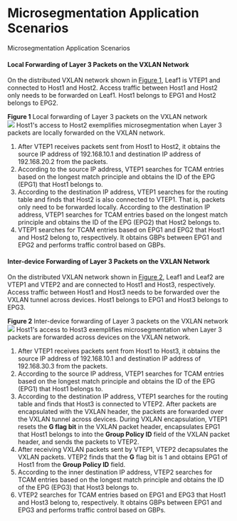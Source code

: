 Microsegmentation Application Scenarios
=======================================

Microsegmentation Application Scenarios

#### Local Forwarding of Layer 3 Packets on the VXLAN Network

On the distributed VXLAN network shown in [Figure 1](#EN-US_CONCEPT_0000001563994777__fig16392644171811), Leaf1 is VTEP1 and connected to Host1 and Host2. Access traffic between Host1 and Host2 only needs to be forwarded on Leaf1. Host1 belongs to EPG1 and Host2 belongs to EPG2.

**Figure 1** Local forwarding of Layer 3 packets on the VXLAN network  
![](figure/en-us_image_0000001563994789.png)
Host1's access to Host2 exemplifies microsegmentation when Layer 3 packets are locally forwarded on the VXLAN network.

1. After VTEP1 receives packets sent from Host1 to Host2, it obtains the source IP address of 192.168.10.1 and destination IP address of 192.168.20.2 from the packets.
2. According to the source IP address, VTEP1 searches for TCAM entries based on the longest match principle and obtains the ID of the EPG (EPG1) that Host1 belongs to.
3. According to the destination IP address, VTEP1 searches for the routing table and finds that Host2 is also connected to VTEP1. That is, packets only need to be forwarded locally. According to the destination IP address, VTEP1 searches for TCAM entries based on the longest match principle and obtains the ID of the EPG (EPG2) that Host2 belongs to.
4. VTEP1 searches for TCAM entries based on EPG1 and EPG2 that Host1 and Host2 belong to, respectively. It obtains GBPs between EPG1 and EPG2 and performs traffic control based on GBPs.


#### Inter-device Forwarding of Layer 3 Packets on the VXLAN Network

On the distributed VXLAN network shown in [Figure 2](#EN-US_CONCEPT_0000001563994777__fig5812241171916), Leaf1 and Leaf2 are VTEP1 and VTEP2 and are connected to Host1 and Host3, respectively. Access traffic between Host1 and Host3 needs to be forwarded over the VXLAN tunnel across devices. Host1 belongs to EPG1 and Host3 belongs to EPG3.

**Figure 2** Inter-device forwarding of Layer 3 packets on the VXLAN network  
![](figure/en-us_image_0000001513034550.png)
Host1's access to Host3 exemplifies microsegmentation when Layer 3 packets are forwarded across devices on the VXLAN network.

1. After VTEP1 receives packets sent from Host1 to Host3, it obtains the source IP address of 192.168.10.1 and destination IP address of 192.168.30.3 from the packets.
2. According to the source IP address, VTEP1 searches for TCAM entries based on the longest match principle and obtains the ID of the EPG (EPG1) that Host1 belongs to.
3. According to the destination IP address, VTEP1 searches for the routing table and finds that Host3 is connected to VTEP2. After packets are encapsulated with the VXLAN header, the packets are forwarded over the VXLAN tunnel across devices. During VXLAN encapsulation, VTEP1 resets the **G flag bit** in the VXLAN packet header, encapsulates EPG1 that Host1 belongs to into the **Group Policy ID** field of the VXLAN packet header, and sends the packets to VTEP2.
4. After receiving VXLAN packets sent by VTEP1, VTEP2 decapsulates the VXLAN packets. VTEP2 finds that the **G** flag bit is 1 and obtains EPG1 of Host1 from the **Group Policy ID** field.
5. According to the inner destination IP address, VTEP2 searches for TCAM entries based on the longest match principle and obtains the ID of the EPG (EPG3) that Host3 belongs to.
6. VTEP2 searches for TCAM entries based on EPG1 and EPG3 that Host1 and Host3 belong to, respectively. It obtains GBPs between EPG1 and EPG3 and performs traffic control based on GBPs.